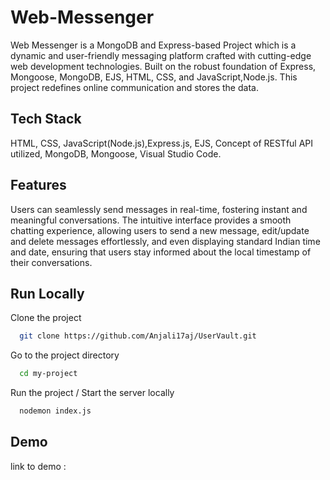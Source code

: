 
# Web-Messenger

Web Messenger is a MongoDB and Express-based Project which is a dynamic and user-friendly messaging platform crafted with cutting-edge web development technologies. 
Built on the robust foundation of Express, Mongoose, MongoDB, EJS, HTML, CSS, and JavaScript,Node.js.
This project redefines online communication and stores the data.

## Tech Stack


HTML, CSS, JavaScript(Node.js),Express.js, EJS, Concept of RESTful API utilized, MongoDB, Mongoose,
Visual Studio Code.


## Features

Users can seamlessly send messages in real-time, fostering instant and meaningful conversations. The intuitive interface provides a smooth chatting experience, allowing users to send a new message, edit/update and delete messages effortlessly, and even displaying standard Indian time and date, ensuring that users stay informed about the local timestamp of their conversations.

## Run Locally

Clone the project

```bash
  git clone https://github.com/Anjali17aj/UserVault.git
```

Go to the project directory

```bash
  cd my-project
```

Run the project / Start the server locally

```bash
  nodemon index.js
```


## Demo


link to demo :

